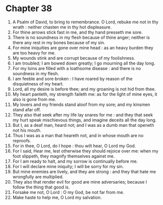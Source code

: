 # Chapter 38

1. A Psalm of David, to bring to remembrance. O Lord, rebuke me not in thy wrath : neither chasten me in thy hot displeasure.
2. For thine arrows stick fast in me, and thy hand presseth me sore.
3. There is no soundness in my flesh because of thine anger; neither is there any rest in my bones because of my sin.
4. For mine iniquities are gone over mine head : as an heavy burden they are too heavy for me.
5. My wounds stink and are corrupt because of my foolishness.
6. I am troubled; I am bowed down greatly; I go mourning all the day long.
7. For my loins are filled with a loathsome disease : and there is no soundness in my flesh.
8. I am feeble and sore broken : I have roared by reason of the disquietness of my heart.
9. Lord, all my desire is before thee; and my groaning is not hid from thee.
10. My heart panteth, my strength faileth me: as for the light of mine eyes, it also is gone from me.
11. My lovers and my friends stand aloof from my sore; and my kinsmen stand afar off.
12. They also that seek after my life lay snares for me : and they that seek my hurt speak mischievous things, and imagine deceits all the day long.
13. But I, as a deaf man, heard not; and I was as a dumb man that openeth not his mouth.
14. Thus I was as a man that heareth not, and in whose mouth are no reproofs.
15. For in thee, O Lord, do I hope : thou wilt hear, O Lord my God.
16. For I said, Hear me, lest otherwise they should rejoice over me: when my foot slippeth, they magnify themselves against me.
17. For I am ready to halt, and my sorrow is continually before me.
18. For I will declare mine iniquity; I will be sorry for my sin.
19. But mine enemies are lively, and they are strong : and they that hate me wrongfully are multiplied.
20. They also that render evil for good are mine adversaries; because I follow the thing that good is.
21. Forsake me not, O Lord : O my God, be not far from me.
22. Make haste to help me, O Lord my salvation.

